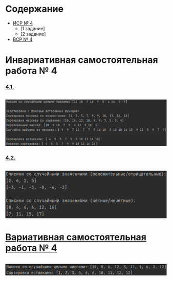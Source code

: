 # Содержание
- [ИСР № 4](#инвариативная-самостоятельная-работа--4)
    - [1 задание]
    - [2 задание]
- [ВСР № 4](#вариативная-самостоятельная-работа--4)

# Инвариативная самостоятельная работа № 4
### [4.1. ](https://repl.it/@Rakleed/programming4-indepworkinvar4-1)
```python

```
![Result of indepworkinvar4-1](src/programming4-indepworkinvar4-1-result.png)

### [4.2. ](https://repl.it/@Rakleed/programming4-indepworkinvar4-2)
```python

```
![Result of indepworkinvar4-2](src/programming4-indepworkinvar4-2-result.png)

# [Вариативная самостоятельная работа № 4](https://repl.it/@Rakleed/programming4-indepworkvar4)
```python

```
![Result of indepworkvar4](src/programming4-indepworkvar4-result.png)
